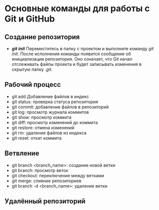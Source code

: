 # Основные команды для работы с Git и GitHub

## Создание репозитория
* ***git init*** Переместитесь в папку с проектом и выполните команду *git init*.
После исполнения команды появится сообщение об инициализации репозитория.
Оно означает, что Git начал отслеживать файлы проекта и будет записывать изменения в скрытую папку *.git*.

## Рабочий процесс
* git add Добавление файлов в индекс
* git status: проверка статуса репозитория
* git commit: добавление файлов в репозиторий
* git log: просмотр журнала коммитов
* git show: просмотр коммита
* git diff: просмотр изменений до коммита
* git restore: отмена изменений
* git rm: удаление файлов из индекса
* git reset: откат коммита

## Ветвление
* git branch <branch_name>: создание новой ветки
* git branch: просмотр веток
* git checkout: переключение между ветками
* git merge: слияние репозиториев
* git branch -d <branch_name>: удаление ветки

## Удалённый репозиторий